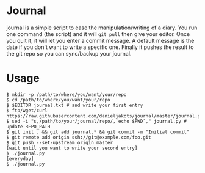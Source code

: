 # Journal

journal is a simple script to ease the manipulation/writing of a diary. You run
one command (the script) and it will `git pull` then give your editor. Once you
quit it, it will let you enter a commit message. A default message is the date
if you don't want to write a specific one. Finally it pushes the result to the
git repo so you can sync/backup your journal.

# Usage

```
$ mkdir -p /path/to/where/you/want/your/repo
$ cd /path/to/where/you/want/your/repo
$ $EDITOR journal.txt # and write your first entry
$ ftp/wget/curl https://raw.githubusercontent.com/danieljakots/journal/master/journal.py
$ sed -i "s,/path/to/your/journal/repo/,`echo $PWD`," journal.py # update REPO_PATH
$ git init . && git add journal.* && git commit -m "Initial commit"
$ git remote add origin ssh://git@example.com/foo.git
$ git push --set-upstream origin master
[wait until you want to write your second entry]
$ ./journal.py
[everyday]
$ ./journal.py
```
